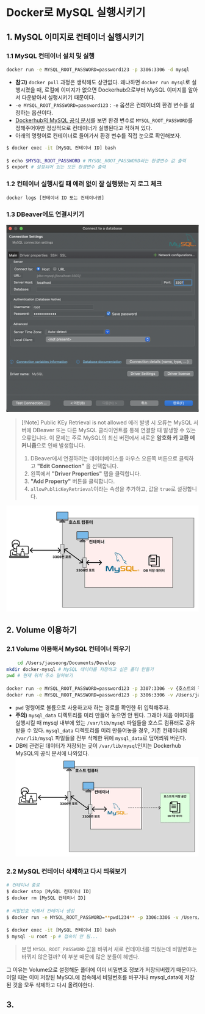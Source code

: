 # Docker로 MySQL 실행시키기
## 1. MySQL 이미지로 컨테이너 실행시키기
### 1.1 MySQL 컨테이너 설치 및 실행
```bash
docker run -e MYSQL_ROOT_PASSWORD=password123 -p 3306:3306 -d mysql
```
- **참고)** `docker pull` 과정은 생략해도 상관없다. 왜냐하면 `docker run mysql`로 실행시켰을 때, 로컬에 이미지가 없으면 Dockerhub으로부터 MySQL 이미지를 알아서 다운받아서 실행시키기 때문이다.
- `-e MYSQL_ROOT_PASSWORD=password123` : `-e` 옵션은 컨테이너의 환경 변수를 설정하는 옵션이다.
- [Dockerhub의 MySQL 공식 문서](https://hub.docker.com/_/mysql)를 보면 환경 변수로 `MYSQL_ROOT_PASSWORD`를 정해주어야만 정상적으로 컨테이너가 실행된다고 적혀져 있다.
- 아래의 명령어로 컨테이너로 들어가서 환경 변수를 직접 눈으로 확인해보자.
```bash
$ docker exec -it [MySQL 컨테이너 ID] bash

$ echo $MYSQL_ROOT_PASSWORD # MYSQL_ROOT_PASSWORD라는 환경변수 값 출력
$ export # 설정되어 있는 모든 환경변수 출력
```

### 1.2 컨테이너 실행시킬 때 에러 없이 잘 실행됐는 지 로그 체크
```bash
docker logs [컨테이너 ID 또는 컨테이너명]
```

### 1.3 DBeaver에도 연결시키기
![dbeaver_connect](/media/도구%20및%20환경/Docker/dbeaver_connect.png)

> [!Note] Public KEy Retrieval is not allowed 에러 발생 시
> 오류는 MySQL 서버에 DBeaver 또는 다른 MySQL 클라이언트를 통해 연결할 때 발생할 수 있는 오류입니다. 이 문제는 주로 MySQL의 최신 버전에서 새로운 **암호화 키 교환 메커니즘**으로 인해 발생합니다.
> 1. DBeaver에서 연결하려는 데이터베이스를 마우스 오른쪽 버튼으로 클릭하고 **"Edit Connection"** 을 선택합니다.
> 2. 왼쪽에서 **"Driver Properties"** 탭을 클릭합니다.
> 3. **"Add Property"** 버튼을 클릭합니다.
> 4. `allowPublicKeyRetrieval`이라는 속성을 추가하고, 값을 `true`로 설정합니다.

![mysql_container_connect](/media/도구%20및%20환경/Docker/mysql_container_connect.webp)

## 2. Volume 이용하기
### 2.1 Volume 이용해서 MySQL 컨테이너 띄우기
```bash
	cd /Users/jaeseong/Documents/Develop
mkdir docker-mysql # MySQL 데이터를 저장하고 싶은 폴더 만들기
pwd # 현재 위치 주소 알아보기

docker run -e MYSQL_ROOT_PASSWORD=password123 -p 3307:3306 -v {호스트의 절대경로}/mysql_data:/var/lib/mysql -d mysql
docker run -e MYSQL_ROOT_PASSWORD=password123 -p 3306:3306 -v /Users/jaeseong/Documents/Develop/docker-mysql/mysql_data:/var/lib/mysql -d mysql
```
- `pwd` 명령어로 볼륨으로 사용하고자 하는 경로를 확인한 뒤 입력해주자.
- **주의)** `mysql_data` 디렉토리를 미리 만들어 놓으면 안 된다. 그래야 처음 이미지를 실행시킬 때 mysql 내부에 있는 `/var/lib/mysql` 파일들을 호스트 컴퓨터로 공유받을 수 있다. `mysql_data` 디렉토리를 미리 만들어놓을 경우, 기존 컨테이너의 `/var/lib/mysql` 파일들을 전부 삭제한 뒤에 `mysql_data`로 덮어씌워 버린다.
- DB에 관련된 데이터가 저장되는 곳이 `/var/lib/mysql`인지는 Dockerhub MySQL의 공식 문서에 나와있다.
![mysql_volume](/media/도구%20및%20환경/Docker/mysql_volume.webp)

### 2.2 MySQL 컨테이너 삭제하고 다시 띄워보기
```bash
# 컨테이너 종료
$ docker stop [MySQL 컨테이너 ID]
$ docker rm [MySQL 컨테이너 ID]

# 비밀번호 바꿔서 컨테이너 생성
$ docker run -e MYSQL_ROOT_PASSWORD=**pwd1234** -p 3306:3306 -v /Users/jaeseong/Documents/Develop/docker-mysql/mysql_data:/var/lib/mysql -d mysql

$ docker exec -it [MySQL 컨테이너 ID] bash
$ mysql -u root -p # 접속이 안 됨...
```

> 분명 `MYSQL_ROOT_PASSWORD` 값을 바꿔서 새로 컨테이너를 띄웠는데 비밀번호는 바뀌지 않은걸까? 이 부분 때문에 많은 분들이 헤맨다.

그 이유는 Volume으로 설정해둔 폴더에 이미 비밀번호 정보가 저장되버렸기 때문이다.
이럴 때는 이미 저장된 MySQL에 접속해서 비밀번호를 바꾸거나 mysql_data에 저장된 것을 모두 삭제하고 다시 올려야한다.

## 3. 